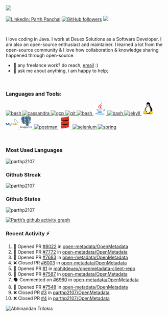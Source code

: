 [//]: # (### Hi there 👋)

<!--
**parthp2107/parthp2107** is a ✨ _special_ ✨ repository because its `README.md` (this file) appears on your GitHub profile.

Here are some ideas to get you started:

- 🔭 I’m currently working on ...
- 🌱 I’m currently learning ...
- 👯 I’m looking to collaborate on ...
- 🤔 I’m looking for help with ...
- 💬 Ask me about ...
- 📫 How to reach me: ...
- 😄 Pronouns: ...
- ⚡ Fun fact: ...
-->

[//]: # (<p align="center"><img alt="GIF" src="https://github.com/abhisheknaiidu/abhisheknaiidu/blob/master/code.gif?raw=true"/></p>)
<br />
<p align="left"><img src="https://readme-typing-svg.herokuapp.com?color=%696969&size=24&width=500&height=36&lines=Hey+%F0%9F%91%8B+This+is+Parth+Panchal;Software+Engineer+%F0%9F%A7%91%E2%80%8D%F0%9F%92%BB;OpenSource+Contributor+%F0%9F%91%A8%F0%9F%8F%BB%E2%80%8D%F0%9F%92%BB;Tech+Lover"/></p>

[![Linkedin: Parth Panchal](https://img.shields.io/badge/-Parth_Panchal-blue?style=flat-square&logo=Linkedin&logoColor=white&link=https://www.linkedin.com/in/parth-panchal-687682195/)](https://www.linkedin.com/in/parth-panchal-687682195/)
[![GitHub followers](https://img.shields.io/github/followers/parthp2107?label=Follow&style=social)](https://github.com/parthp2107)
![](https://visitor-badge.glitch.me/badge?page_id=parthp2107)

<br />

I love coding in Java. I work at Deuex Solutions as a Software Developer.
I am also an open-source enthusiast and maintainer. I learned a lot from the open-source community & I love how collaboration & knowledge sharing happened through open-source.

- 💼 any freelance work? do reach, [email](mailto:p.parth2107@gmail.com) :)
- 💬 ask me about anything, i am happy to help;

<br />

### **Languages and Tools:**

[//]: # (<p align="left"> <a href="https://getbootstrap.com" target="_blank" rel="noreferrer"> <img src="https://www.vectorlogo.zone/logos/java/java-horizontal.svg" alt="bootstrap" width="100" height="40"/> </a> <a href="https://www.w3schools.com/css/" target="_blank" rel="noreferrer"> <img src="https://raw.githubusercontent.com/devicons/devicon/master/icons/css3/css3-original-wordmark.svg" alt="css3" width="50" height="50"/> </a> <a href="https://expressjs.com" target="_blank" rel="noreferrer"> <img src="https://www.vectorlogo.zone/logos/expressjs/expressjs-icon.svg" alt="express" width="50" height="50"/> </a> <a href="https://git-scm.com/" target="_blank" rel="noreferrer"> <img src="https://www.vectorlogo.zone/logos/git-scm/git-scm-icon.svg" alt="git" width="50" height="50"/> </a> <a href="https://www.w3.org/html/" target="_blank" rel="noreferrer"> <img src="https://raw.githubusercontent.com/devicons/devicon/master/icons/html5/html5-original-wordmark.svg" alt="html5" width="50" height="50"/> </a> <a href="https://developer.mozilla.org/en-US/docs/Web/JavaScript" target="_blank" rel="noreferrer"> <img src="https://raw.githubusercontent.com/devicons/devicon/master/icons/javascript/javascript-original.svg" alt="javascript" width="50" height="50"/> </a> <a href="https://jestjs.io" target="_blank" rel="noreferrer"> <img src="https://www.vectorlogo.zone/logos/jestjsio/jestjsio-icon.svg" alt="jest" width="50" height="50"/> </a> <a href="https://www.mongodb.com/" target="_blank" rel="noreferrer"> <img src="https://raw.githubusercontent.com/devicons/devicon/master/icons/mongodb/mongodb-original-wordmark.svg" alt="mongodb" width="50" height="50"/> </a> <a href="https://www.mysql.com/" target="_blank" rel="noreferrer"> <img src="https://raw.githubusercontent.com/devicons/devicon/master/icons/mysql/mysql-original-wordmark.svg" alt="mysql" width="50" height="50"/> </a> <a href="https://nodejs.org" target="_blank" rel="noreferrer"> <img src="https://www.vectorlogo.zone/logos/nodejs/nodejs-icon.svg" alt="nodejs" width="50" height="50"/> </a> <a href="https://reactjs.org/" target="_blank" rel="noreferrer"> <img src="https://raw.githubusercontent.com/devicons/devicon/master/icons/react/react-original-wordmark.svg" alt="react" width="50" height="50"/> </a> <a href="https://sass-lang.com" target="_blank" rel="noreferrer"> <img src="https://raw.githubusercontent.com/devicons/devicon/master/icons/sass/sass-original.svg" alt="sass" width="50" height="50"/> </a> <a href="https://tailwindcss.com/" target="_blank" rel="noreferrer"> <img src="https://www.vectorlogo.zone/logos/tailwindcss/tailwindcss-icon.svg" alt="tailwind" width="50" height="50"/> </a> <a href="https://www.typescriptlang.org/" target="_blank" rel="noreferrer"> <img src="https://raw.githubusercontent.com/devicons/devicon/master/icons/typescript/typescript-original.svg" alt="typescript" width="50" height="50"/> </a> </p>)
<p align="left"> <a href="https://www.gnu.org/software/bash/" target="_blank" rel="noreferrer"> <img src="https://www.vectorlogo.zone/logos/gnu_bash/gnu_bash-icon.svg" alt="bash" width="40" height="40"/> </a> <a href="https://cassandra.apache.org/" target="_blank" rel="noreferrer"> <img src="https://www.vectorlogo.zone/logos/apache_cassandra/apache_cassandra-icon.svg" alt="cassandra" width="40" height="40"/> </a> <a href="https://cloud.google.com" target="_blank" rel="noreferrer"> <img src="https://www.vectorlogo.zone/logos/google_cloud/google_cloud-icon.svg" alt="gcp" width="40" height="40"/> </a> <a href="https://git-scm.com/" target="_blank" rel="noreferrer"> <img src="https://www.vectorlogo.zone/logos/git-scm/git-scm-icon.svg" alt="git" width="40" height="40"/> </a> <a href="https://www.gitbook.com/" target="_blank" rel="noreferrer"> <img src="https://www.vectorlogo.zone/logos/gitbook/gitbook-icon.svg" alt="bash" width="40" height="40"/> </a> <a href="https://www.java.com" target="_blank" rel="noreferrer"> <img src="https://raw.githubusercontent.com/devicons/devicon/master/icons/java/java-original.svg" alt="java" width="40" height="40"/> </a> <a href="https://www.atlassian.com/software/jira?&aceid=&adposition=&adgroup=93058444980&campaign=9124878606&creative=542638212437&device=c&keyword=jira&matchtype=e&network=g&placement=&ds_kids=p51242181056&ds_e=GOOGLE&ds_eid=700000001558501&ds_e1=GOOGLE&gclid=CjwKCAjw7IeUBhBbEiwADhiEMbJVH3coyGs9vyrb2pwRNi_dBiWdi0xUOkldysrALupPMBdq_lQgGxoC0UwQAvD_BwE&gclsrc=aw.ds" target="_blank" rel="noreferrer"> <img src="https://www.vectorlogo.zone/logos/atlassian_jira/atlassian_jira-icon.svg" alt="bash" width="40" height="40"/> </a> <a href="https://jekyllrb.com/" target="_blank" rel="noreferrer"> <img src="https://www.vectorlogo.zone/logos/jekyllrb/jekyllrb-icon.svg" alt="jekyll" width="40" height="40"/> </a> <a href="https://www.linux.org/" target="_blank" rel="noreferrer"> <img src="https://raw.githubusercontent.com/devicons/devicon/master/icons/linux/linux-original.svg" alt="linux" width="40" height="40"/> </a> <a href="https://www.mysql.com/" target="_blank" rel="noreferrer"> <img src="https://raw.githubusercontent.com/devicons/devicon/master/icons/mysql/mysql-original-wordmark.svg" alt="mysql" width="40" height="40"/> </a> <a href="https://www.postgresql.org" target="_blank" rel="noreferrer"> <img src="https://raw.githubusercontent.com/devicons/devicon/master/icons/postgresql/postgresql-original-wordmark.svg" alt="postgresql" width="40" height="40"/> </a> <a href="https://postman.com" target="_blank" rel="noreferrer"> <img src="https://www.vectorlogo.zone/logos/getpostman/getpostman-icon.svg" alt="postman" width="40" height="40"/> </a> <a href="https://www.scala-lang.org" target="_blank" rel="noreferrer"> <img src="https://raw.githubusercontent.com/devicons/devicon/master/icons/scala/scala-original.svg" alt="scala" width="40" height="40"/> </a> <a href="https://www.selenium.dev" target="_blank" rel="noreferrer"> <img src="https://raw.githubusercontent.com/detain/svg-logos/780f25886640cef088af994181646db2f6b1a3f8/svg/selenium-logo.svg" alt="selenium" width="40" height="40"/> </a> <a href="https://spring.io/" target="_blank" rel="noreferrer"> <img src="https://www.vectorlogo.zone/logos/springio/springio-icon.svg" alt="spring" width="40" height="40"/> </a> </p>


<br />

### **Most Used Languages**

<p><img src="https://github-readme-stats.vercel.app/api/top-langs?username=parthp2107&show_icons=true&locale=en" alt="parthp2107" /></p>

### **Github Streak**

<p><img src="https://github-readme-streak-stats.herokuapp.com/?user=parthp2107&" alt="parthp2107" /></p>

### **Github States**

<p><img src="https://github-readme-stats.vercel.app/api?username=parthp2107&show_icons=true&locale=en" alt="parthp2107" /></p>

[![Parth’s github activity graph](https://activity-graph.herokuapp.com/graph?username=parthp2107&theme=nord)](https://github.com/parthp2107)

### **Recent Activity :zap:**

<!--START_SECTION:activity-->   
1. 💪 Opened PR [#8022](https://github.com/open-metadata/OpenMetadata/pull/8022) in [open-metadata/OpenMetadata](https://github.com/open-metadata/OpenMetadata)
2. 💪 Opened PR [#7772](https://github.com/open-metadata/OpenMetadata/pull/7772) in [open-metadata/OpenMetadata](https://github.com/open-metadata/OpenMetadata)
3. 💪 Opened PR [#7683](https://github.com/open-metadata/OpenMetadata/pull/7683) in [open-metadata/OpenMetadata](https://github.com/open-metadata/OpenMetadata)
4. ❌ Closed PR [#6003](https://github.com/open-metadata/OpenMetadata/pull/6003) in [open-metadata/OpenMetadata](https://github.com/open-metadata/OpenMetadata)
5. 💪 Opened PR [#1](https://github.com/mohitdeuex/openmetadata-client-repo/pull/1) in [mohitdeuex/openmetadata-client-repo](https://github.com/mohitdeuex/openmetadata-client-repo)
6. 💪 Opened PR [#7587](https://github.com/open-metadata/OpenMetadata/pull/7587) in [open-metadata/OpenMetadata](https://github.com/open-metadata/OpenMetadata)
7. 🗣 Commented on [#6960](https://github.com/open-metadata/OpenMetadata/issues/6960) in [open-metadata/OpenMetadata](https://github.com/open-metadata/OpenMetadata)
8. 💪 Opened PR [#7548](https://github.com/open-metadata/OpenMetadata/pull/7548) in [open-metadata/OpenMetadata](https://github.com/open-metadata/OpenMetadata)
9. ❌ Closed PR [#3](https://github.com/parthp2107/OpenMetadata/pull/3) in [parthp2107/OpenMetadata](https://github.com/parthp2107/OpenMetadata)
10. ❌ Closed PR [#4](https://github.com/parthp2107/OpenMetadata/pull/4) in [parthp2107/OpenMetadata](https://github.com/parthp2107/OpenMetadata)
<!--END_SECTION:activity-->

<p>

![Abhinandan Trilokia](https://raw.githubusercontent.com/Trilokia/Trilokia/379277808c61ef204768a61bbc5d25bc7798ccf1/bottom_header.svg)
<br>
</p>